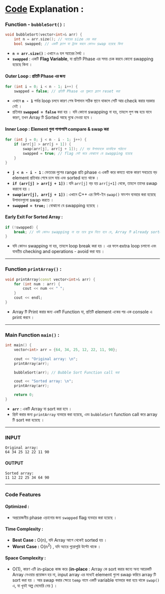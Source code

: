 # [Code](https://github.com/rudra-404/DSA/blob/main/Sorting/Bubble%20Sort/bubble_sort.cpp) Explanation :

### **Function - `bubbleSort()` :**
```cpp
void bubbleSort(vector<int>& arr) {
    int n = arr.size(); // অ্যারের size বের করা
    bool swapped; // একটি ফ্ল্যাগ যা ট্র্যাক করবে কোনও swap হয়েছে কিনা
```
- **`n = arr.size()`** : এখানে `n` হল অ্যারের দৈর্ঘ্য ।
- **`swapped`** : একটি **Flag Variable**, যা প্রতিটি Phase এর সময় চেক করবে কোনো swapping হয়েছে কিনা ।

#### **Outer Loop : প্রতিটি Phase এর জন্য**
```cpp
for (int i = 0; i < n - 1; i++) {
    swapped = false; // প্রতিটি Phase এর শুরুতে ফ্ল্যাগ reset করা
```
- এখানে **`n - 1`** পর্যন্ত loop চলবে কারণ শেষ উপাদান সঠিক স্থানে থাকলে সেটি আর check করার দরকার নেই ।
- প্রতিবার **`swapped = false`** করা হয় । যদি কোনো swapping না হয়, তাহলে লুপ বন্ধ হয়ে যাবে কারণ, তখন Array টি Sorted আছে বুঝে নেওয়া হবে ।

#### **Inner Loop : Element গুলা পাশাপাশি compare & swap করা**
```cpp
for (int j = 0; j < n - i - 1; j++) {
    if (arr[j] > arr[j + 1]) {
        swap(arr[j], arr[j + 1]); // বড় উপাদানকে ডানদিকে পাঠানো
        swapped = true; // flag সেট করে বোঝানো যে swapping হয়েছে
    }
}
```
- **`j < n - i - 1`** : ভেতরের লুপের range প্রতি phase এ একটি করে কমতে থাকে কারণ সবচেয়ে বড় element প্রতিবার শেষে চলে যায় এবং sorted হতে থাকে ।
- **`if (arr[j] > arr[j + 1])`** : যদি `arr[j]` বড় হয় `arr[j+1]` থেকে, তাহলে তাদের swap করানো হয় ।
- **`swap(arr[j], arr[j + 1])`** : এখানে C++ এর বিল্ট-ইন `swap()` ফাংশন ব্যবহার করা হয়েছে উপাদানগুলো swap করতে ।
- **`swapped = true;`** : বোঝানো যে swapping হয়েছে ।

#### **Early Exit For Sorted Array :**
```cpp
if (!swapped) {
    break; // যদি কোনও swapping না হয় তবে বুঝে নিতে হবে যে, Array টি already sorted
}
```
- যদি কোনও swapping না হয়, তাহলে loop break করা হয় । এর ফলে extra loop চলানো এবং যাবতীয় checking and operations - avoid করা যায় ।

---

### **Function `printArray()` :**
```cpp
void printArray(const vector<int>& arr) {
    for (int num : arr) {
        cout << num << " ";
    }
    cout << endl;
}
```
- Array টি Print করার জন্য একটি Function যা, প্রতিটি element একের পর এক console এ print করবে ।

---

### **Main Function `main()` :**
```cpp
int main() {
    vector<int> arr = {64, 34, 25, 12, 22, 11, 90};
    
    cout << "Original array: \n";
    printArray(arr);

    bubbleSort(arr); // Bubble Sort Function call করা

    cout << "Sorted array: \n";
    printArray(arr);

    return 0;
}
```
- **`arr`** : একটি Array যা sort করা হবে ।
- প্রিন্ট করার জন্য `printArray` ব্যবহার করা হয়েছে, এবং `bubbleSort` function call করে array টি sort করা হয়েছে ।

---

### INPUT
```
Original array: 
64 34 25 12 22 11 90
```

#### OUTPUT
```
Sorted array: 
11 12 22 25 34 64 90
```

---

### Code Features

#### **Optimized :**
- অপ্রয়োজনীয় phase এড়ানোর জন্য `swapped` flag ব্যবহার করা হয়েছে ।
#### **Time Complexity :**
   - **Best Case :** O(n), যদি Array আগে থেকেই sorted হয় ।
   - **Worst Case :**  O(n<sup>2</sup>) , যদি অ্যারে পুরোপুরি উল্টো থাকে ।
#### **Space Complexity :**
- O(1), কারণ এটি in-place কাজ করে (**in-place** : Array কে sort করার জন্যে অন্য আরেকটি Array নেওয়ার প্রয়োজন হয় না, input array এর মধ্যেই element গুলো swap করিয়ে array টি sort করা হয় । আর swap করার ক্ষেত্রে `temp` নামে একটি variable ব্যাবহার করা হয়ে থাকে `swap()` এ, যা খুবই অল্প মেমোরি নেয় ) ।